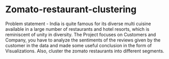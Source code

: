 # Zomato-restaurant-clustering
Problem statement - India is quite famous for its diverse multi cuisine available in a large number of restaurants and hotel resorts, which is reminiscent of unity in diversity. The Project focuses on Customers and Company, you have to analyze the sentiments of the reviews given by the customer in the data and made some useful conclusion in the form of Visualizations. Also, cluster the zomato restaurants into different segments.
